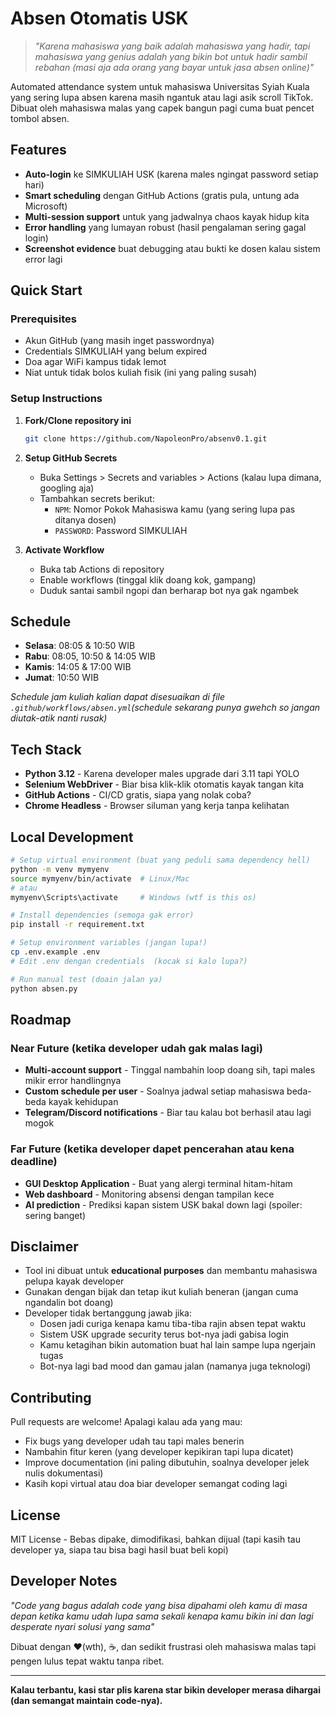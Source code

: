 # Absen Otomatis USK

> *"Karena mahasiswa yang baik adalah mahasiswa yang hadir, tapi mahasiswa yang genius adalah yang bikin bot untuk hadir sambil rebahan (masi aja ada orang yang bayar untuk jasa absen online)"*

Automated attendance system untuk mahasiswa Universitas Syiah Kuala yang sering lupa absen karena masih ngantuk atau lagi asik scroll TikTok. Dibuat oleh mahasiswa malas yang capek bangun pagi cuma buat pencet tombol absen.

## Features

- **Auto-login** ke SIMKULIAH USK (karena males ngingat password setiap hari)
- **Smart scheduling** dengan GitHub Actions (gratis pula, untung ada Microsoft)
- **Multi-session support** untuk yang jadwalnya chaos kayak hidup kita
- **Error handling** yang lumayan robust (hasil pengalaman sering gagal login)
- **Screenshot evidence** buat debugging atau bukti ke dosen kalau sistem error lagi

## Quick Start

### Prerequisites

- Akun GitHub (yang masih inget passwordnya)
- Credentials SIMKULIAH yang belum expired
- Doa agar WiFi kampus tidak lemot
- Niat untuk tidak bolos kuliah fisik (ini yang paling susah)

### Setup Instructions

1. **Fork/Clone repository ini**

   ```bash
   git clone https://github.com/NapoleonPro/absenv0.1.git
   ```
2. **Setup GitHub Secrets**

   - Buka Settings > Secrets and variables > Actions (kalau lupa dimana, googling aja)
   - Tambahkan secrets berikut:
     - `NPM`: Nomor Pokok Mahasiswa kamu (yang sering lupa pas ditanya dosen)
     - `PASSWORD`: Password SIMKULIAH
3. **Activate Workflow**

   - Buka tab Actions di repository
   - Enable workflows (tinggal klik doang kok, gampang)
   - Duduk santai sambil ngopi dan berharap bot nya gak ngambek

## Schedule

- **Selasa**: 08:05 & 10:50 WIB
- **Rabu**: 08:05, 10:50 & 14:05 WIB
- **Kamis**: 14:05 & 17:00 WIB
- **Jumat**: 10:50 WIB

*Schedule jam kuliah kalian dapat disesuaikan di file `.github/workflows/absen.yml`(schedule sekarang punya gwehch so jangan diutak-atik nanti rusak)*

## Tech Stack

- **Python 3.12** - Karena developer males upgrade dari 3.11 tapi YOLO
- **Selenium WebDriver** - Biar bisa klik-klik otomatis kayak tangan kita
- **GitHub Actions** - CI/CD gratis, siapa yang nolak coba?
- **Chrome Headless** - Browser siluman yang kerja tanpa kelihatan

## Local Development

```bash
# Setup virtual environment (buat yang peduli sama dependency hell)
python -m venv mymyenv
source mymyenv/bin/activate  # Linux/Mac
# atau
mymyenv\Scripts\activate     # Windows (wtf is this os)

# Install dependencies (semoga gak error)
pip install -r requirement.txt

# Setup environment variables (jangan lupa!)
cp .env.example .env
# Edit .env dengan credentials  (kocak si kalo lupa?)

# Run manual test (doain jalan ya)
python absen.py
```

## Roadmap

### Near Future (ketika developer udah gak malas lagi)

- **Multi-account support** - Tinggal nambahin loop doang sih, tapi males mikir error handlingnya
- **Custom schedule per user** - Soalnya jadwal setiap mahasiswa beda-beda kayak kehidupan
- **Telegram/Discord notifications** - Biar tau kalau bot berhasil atau lagi mogok

### Far Future (ketika developer dapet pencerahan atau kena deadline)

- **GUI Desktop Application** - Buat yang alergi terminal hitam-hitam
- **Web dashboard** - Monitoring absensi dengan tampilan kece
- **AI prediction** - Prediksi kapan sistem USK bakal down lagi (spoiler: sering banget)

## Disclaimer

- Tool ini dibuat untuk **educational purposes** dan membantu mahasiswa pelupa kayak developer
- Gunakan dengan bijak dan tetap ikut kuliah beneran (jangan cuma ngandalin bot doang)
- Developer tidak bertanggung jawab jika:
  - Dosen jadi curiga kenapa kamu tiba-tiba rajin absen tepat waktu
  - Sistem USK upgrade security terus bot-nya jadi gabisa login
  - Kamu ketagihan bikin automation buat hal lain sampe lupa ngerjain tugas
  - Bot-nya lagi bad mood dan gamau jalan (namanya juga teknologi)

## Contributing

Pull requests are welcome! Apalagi kalau ada yang mau:

- Fix bugs yang developer udah tau tapi males benerin
- Nambahin fitur keren (yang developer kepikiran tapi lupa dicatet)
- Improve documentation (ini paling dibutuhin, soalnya developer jelek nulis dokumentasi)
- Kasih kopi virtual atau doa biar developer semangat coding lagi

## License

MIT License - Bebas dipake, dimodifikasi, bahkan dijual (tapi kasih tau developer ya, siapa tau bisa bagi hasil buat beli kopi)

## Developer Notes

*"Code yang bagus adalah code yang bisa dipahami oleh kamu di masa depan ketika kamu udah lupa sama sekali kenapa kamu bikin ini dan lagi desperate nyari solusi yang sama"*

Dibuat dengan ❤️(wth), ☕, dan sedikit frustrasi oleh mahasiswa malas tapi pengen lulus tepat waktu tanpa ribet.

---

**Kalau terbantu, kasi star plis karena star bikin developer merasa dihargai (dan semangat maintain code-nya).**
